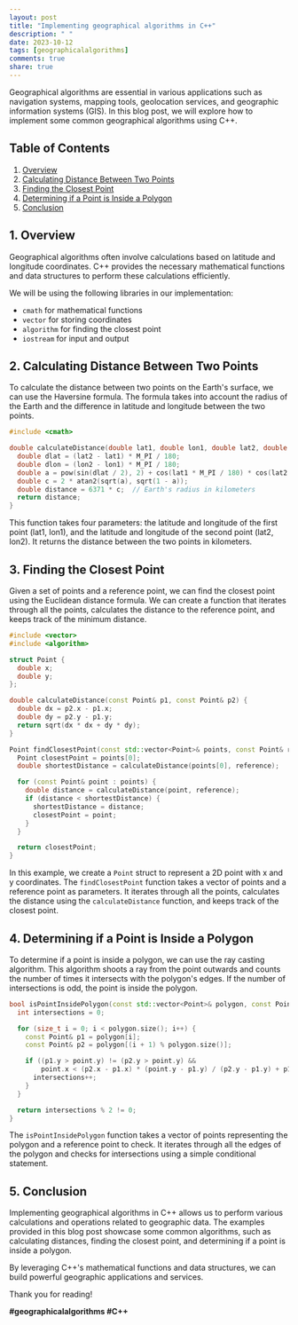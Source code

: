 ```yaml
---
layout: post
title: "Implementing geographical algorithms in C++"
description: " "
date: 2023-10-12
tags: [geographicalalgorithms]
comments: true
share: true
---
```


Geographical algorithms are essential in various applications such as navigation systems, mapping tools, geolocation services, and geographic information systems (GIS). In this blog post, we will explore how to implement some common geographical algorithms using C++.

## Table of Contents
1. [Overview](#overview)
2. [Calculating Distance Between Two Points](#distance)
3. [Finding the Closest Point](#closest)
4. [Determining if a Point is Inside a Polygon](#inside)
5. [Conclusion](#conclusion)

## 1. Overview <a name="overview"></a>
Geographical algorithms often involve calculations based on latitude and longitude coordinates. C++ provides the necessary mathematical functions and data structures to perform these calculations efficiently.

We will be using the following libraries in our implementation:
- `cmath` for mathematical functions
- `vector` for storing coordinates
- `algorithm` for finding the closest point
- `iostream` for input and output

## 2. Calculating Distance Between Two Points <a name="distance"></a>
To calculate the distance between two points on the Earth's surface, we can use the Haversine formula. The formula takes into account the radius of the Earth and the difference in latitude and longitude between the two points.

```cpp
#include <cmath>

double calculateDistance(double lat1, double lon1, double lat2, double lon2) {
  double dlat = (lat2 - lat1) * M_PI / 180;
  double dlon = (lon2 - lon1) * M_PI / 180;
  double a = pow(sin(dlat / 2), 2) + cos(lat1 * M_PI / 180) * cos(lat2 * M_PI / 180) * pow(sin(dlon / 2), 2);
  double c = 2 * atan2(sqrt(a), sqrt(1 - a));
  double distance = 6371 * c;  // Earth's radius in kilometers
  return distance;
}
```

This function takes four parameters: the latitude and longitude of the first point (lat1, lon1), and the latitude and longitude of the second point (lat2, lon2). It returns the distance between the two points in kilometers.

## 3. Finding the Closest Point <a name="closest"></a>
Given a set of points and a reference point, we can find the closest point using the Euclidean distance formula. We can create a function that iterates through all the points, calculates the distance to the reference point, and keeps track of the minimum distance.

```cpp
#include <vector>
#include <algorithm>

struct Point {
  double x;
  double y;
};

double calculateDistance(const Point& p1, const Point& p2) {
  double dx = p2.x - p1.x;
  double dy = p2.y - p1.y;
  return sqrt(dx * dx + dy * dy);
}

Point findClosestPoint(const std::vector<Point>& points, const Point& reference) {
  Point closestPoint = points[0];
  double shortestDistance = calculateDistance(points[0], reference);

  for (const Point& point : points) {
    double distance = calculateDistance(point, reference);
    if (distance < shortestDistance) {
      shortestDistance = distance;
      closestPoint = point;
    }
  }

  return closestPoint;
}
```

In this example, we create a `Point` struct to represent a 2D point with x and y coordinates. The `findClosestPoint` function takes a vector of points and a reference point as parameters. It iterates through all the points, calculates the distance using the `calculateDistance` function, and keeps track of the closest point.

## 4. Determining if a Point is Inside a Polygon <a name="inside"></a>
To determine if a point is inside a polygon, we can use the ray casting algorithm. This algorithm shoots a ray from the point outwards and counts the number of times it intersects with the polygon's edges. If the number of intersections is odd, the point is inside the polygon.

```cpp
bool isPointInsidePolygon(const std::vector<Point>& polygon, const Point& point) {
  int intersections = 0;

  for (size_t i = 0; i < polygon.size(); i++) {
    const Point& p1 = polygon[i];
    const Point& p2 = polygon[(i + 1) % polygon.size()];

    if ((p1.y > point.y) != (p2.y > point.y) &&
        point.x < (p2.x - p1.x) * (point.y - p1.y) / (p2.y - p1.y) + p1.x) {
      intersections++;
    }
  }

  return intersections % 2 != 0;
}
```

The `isPointInsidePolygon` function takes a vector of points representing the polygon and a reference point to check. It iterates through all the edges of the polygon and checks for intersections using a simple conditional statement.

## 5. Conclusion <a name="conclusion"></a>
Implementing geographical algorithms in C++ allows us to perform various calculations and operations related to geographic data. The examples provided in this blog post showcase some common algorithms, such as calculating distances, finding the closest point, and determining if a point is inside a polygon.

By leveraging C++'s mathematical functions and data structures, we can build powerful geographic applications and services.

Thank you for reading!

**#geographicalalgorithms #C++**